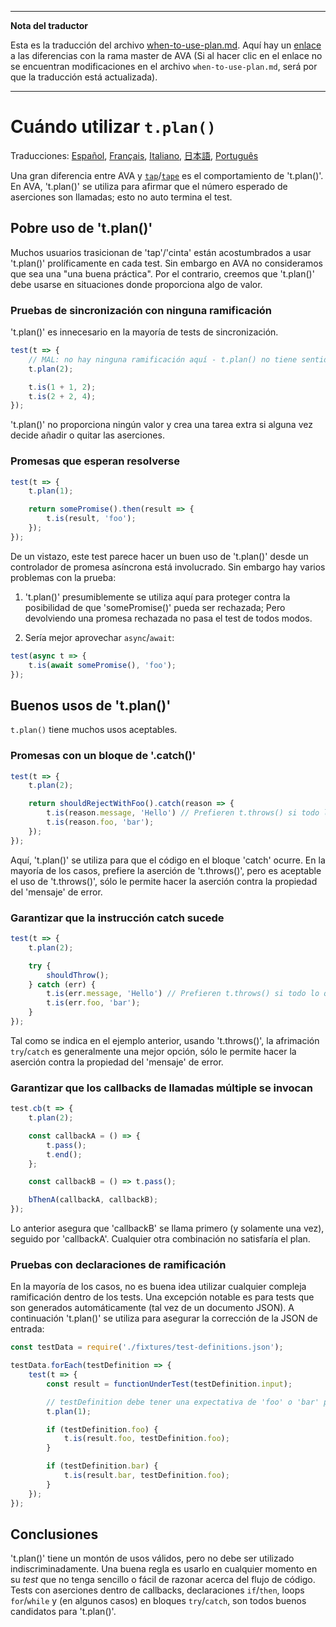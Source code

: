 ___
**Nota del traductor**

Esta es la traducción del archivo [when-to-use-plan.md](https://github.com/avajs/ava/blob/master/docs/recipes/when-to-use-plan.md). Aquí hay un [enlace](https://github.com/avajs/ava/compare/559dda50034dadffecde624e505ed0282ddf2fd2...master#diff-0c25d982e94d600cb6b8e438a0e67169) a las diferencias con la rama master de AVA (Si al hacer clic en el enlace no se encuentran modificaciones en el archivo `when-to-use-plan.md`, será por que la traducción está actualizada).
___
# Cuándo utilizar `t.plan()`

Traducciones: [Español](https://github.com/avajs/ava-docs/blob/master/es_ES/docs/recipes/when-to-use-plan.md), [Français](https://github.com/avajs/ava-docs/blob/master/fr_FR/docs/recipes/when-to-use-plan.md), [Italiano](https://github.com/avajs/ava-docs/blob/master/it_IT/recipes/when-to-use-plan.md),
[日本語](https://github.com/avajs/ava-docs/blob/master/ja_JP/docs/recipes/when-to-use-plan.md), [Português](https://github.com/avajs/ava-docs/blob/master/pt_BR/docs/recipes/when-to-use-plan.md)

Una gran diferencia entre AVA y [`tap`](https://github.com/tapjs/node-tap)/[`tape`](https://github.com/substack/tape) es el comportamiento de 't.plan()'. En AVA, 't.plan()' se utiliza para afirmar que el número esperado de aserciones son llamadas; esto no auto termina el test.

## Pobre uso de 't.plan()'

Muchos usuarios trasicionan de 'tap'/'cinta' están acostumbrados a usar 't.plan()' prolíficamente en cada test. Sin embargo en AVA no consideramos que sea una "una buena práctica". Por el contrario, creemos que 't.plan()' debe usarse en situaciones donde proporciona algo de valor.

### Pruebas de sincronización con ninguna ramificación

't.plan()' es innecesario en la mayoría de tests de sincronización.

```js
test(t => {
	// MAL: no hay ninguna ramificación aquí - t.plan() no tiene sentido
	t.plan(2);

	t.is(1 + 1, 2);
	t.is(2 + 2, 4);
});
```

't.plan()' no proporciona ningún valor y crea una tarea extra si alguna vez decide añadir o quitar las aserciones.

### Promesas que esperan resolverse

```js
test(t => {
	t.plan(1);

	return somePromise().then(result => {
		t.is(result, 'foo');
	});
});
```

De un vistazo, este test parece hacer un buen uso de 't.plan()' desde un controlador de promesa asíncrona está involucrado. Sin embargo hay varios problemas con la prueba:

1. 't.plan()' presumiblemente se utiliza aquí para proteger contra la posibilidad de que 'somePromise()' pueda ser rechazada; Pero devolviendo una promesa rechazada no pasa el test de todos modos.

2. Sería mejor aprovechar `async`/`await`:

```js
test(async t => {
	t.is(await somePromise(), 'foo');
});
```

## Buenos usos de 't.plan()'

`t.plan()` tiene muchos usos aceptables.

### Promesas con un bloque de '.catch()'

```js
test(t => {
	t.plan(2);

	return shouldRejectWithFoo().catch(reason => {
		t.is(reason.message, 'Hello') // Prefieren t.throws() si todo lo que le importa es el mensaje
		t.is(reason.foo, 'bar');
	});
});
```

Aquí, 't.plan()' se utiliza para que el código en el bloque 'catch' ocurre. En la mayoría de los casos, prefiere la aserción de 't.throws()', pero es aceptable el uso de 't.throws()', sólo le permite hacer la aserción contra la propiedad del 'mensaje' de error.

### Garantizar que la instrucción catch sucede

```js
test(t => {
	t.plan(2);

	try {
		shouldThrow();
	} catch (err) {
		t.is(err.message, 'Hello') // Prefieren t.throws() si todo lo que le importa es el mensaje
		t.is(err.foo, 'bar');
	}
});
```

Tal como se indica en el ejemplo anterior, usando 't.throws()', la afrimación `try`/`catch` es generalmente una mejor opción, sólo le permite hacer la aserción contra la propiedad del 'mensaje' de error.

### Garantizar que los callbacks de llamadas múltiple se invocan

```js
test.cb(t => {
	t.plan(2);

	const callbackA = () => {
		t.pass();
		t.end();
	};

	const callbackB = () => t.pass();

	bThenA(callbackA, callbackB);
});
```

Lo anterior asegura que 'callbackB' se llama primero (y solamente una vez), seguido por 'callbackA'. Cualquier otra combinación no satisfaría el plan.

### Pruebas con declaraciones de ramificación

En la mayoría de los casos, no es buena idea utilizar cualquier compleja ramificación dentro de los tests. Una excepción notable es para tests que son generados automáticamente (tal vez de un documento JSON). A continuación 't.plan()' se utiliza para asegurar la corrección de la JSON de entrada:

```js
const testData = require('./fixtures/test-definitions.json');

testData.forEach(testDefinition => {
	test(t => {
		const result = functionUnderTest(testDefinition.input);

		// testDefinition debe tener una expectativa de 'foo' o 'bar' pero no ambos
		t.plan(1);

		if (testDefinition.foo) {
			t.is(result.foo, testDefinition.foo);
		}

		if (testDefinition.bar) {
			t.is(result.bar, testDefinition.foo);
		}
	});
});
```

## Conclusiones

't.plan()' tiene un montón de usos válidos, pero no debe ser utilizado indiscriminadamente. Una buena regla es usarlo en cualquier momento en su *test* que no tenga sencillo o fácil de razonar acerca del flujo de código. Tests con aserciones dentro de callbacks, declaraciones `if`/`then`, loops `for`/`while` y (en algunos casos) en bloques `try`/`catch`, son todos buenos candidatos para 't.plan()'.
